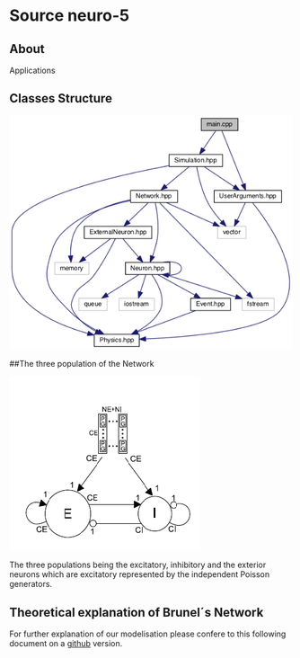 # Source neuro-5

## About 

Applications 

## Classes Structure

![alt text](../doc/png/diagram_apps.png "Diagram of applications")

##The three population of the Network

![alt text](../doc/png/network.png "The Network")

The three populations being the excitatory, inhibitory and the exterior neurons 
which are excitatory represented by the independent Poisson generators.

## Theoretical explanation of Brunel´s Network

For further explanation of our modelisation please confere to this following document on a
[github](../doc/equations.pdf) version.
